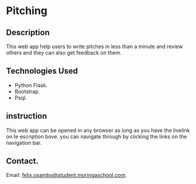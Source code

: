 # Pitching

## Description

This web app help users to write pitches in less than a minute and review others and they can also get feedback on them.

## Technologies Used

* Python Flask.
* Bootstrap.
* Psql.

## instruction

This web app can be opened in any browser as long as you have the livelink on te escription bove. you can navigate through by clicking the links on the navigation bar.

## Contact. 

Email: felix.osambo@student.moringaschool.com.

